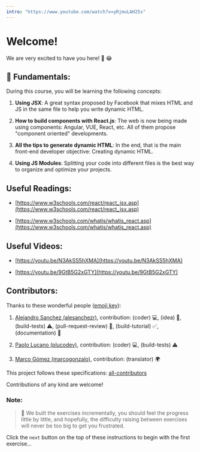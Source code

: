 ```yaml
---
intro: "https://www.youtube.com/watch?v=yRjmuLAH25s"
---
```


# Welcome!

We are very excited to have you here! 🎉 😂

## 💬 Fundamentals:

During this course, you will be learning the following concepts:

1. **Using JSX**: A great syntax proposed by Facebook that mixes HTML and JS in the same file to help you write dynamic HTML.

2. **How to build components with React.js**: The web is now being made using components: Angular, VUE, React, etc. All of them propose "component oriented" developments.  

3. **All the tips to generate dynamic HTML**: In the end, that is the main front-end developer objective: Creating dynamic HTML.  

4. **Using JS Modules**: Splitting your code into different files is the best way to organize and optimize your projects.  

## Useful Readings:

+ [https://www.w3schools.com/react/react_jsx.asp](https://www.w3schools.com/react/react_jsx.asp)

+ [https://www.w3schools.com/whatis/whatis_react.asp](https://www.w3schools.com/whatis/whatis_react.asp)

## Useful Videos:

+ [https://youtu.be/N3AkSS5hXMA](https://youtu.be/N3AkSS5hXMA)

+ [https://youtu.be/9GtB5G2xGTY](https://youtu.be/9GtB5G2xGTY)

## Contributors:

Thanks to these wonderful people ([emoji key](https://github.com/kentcdodds/all-contributors#emoji-key)):

1. [Alejandro Sanchez (alesanchezr)](https://github.com/alesanchezr), contribution: (coder) 💻, (idea) 🤔, (build-tests) ⚠️, (pull-request-review) 👀, (build-tutorial) ✅, (documentation) 📖

2. [Paolo Lucano (plucodev)](https://github.com/plucodev), contribution: (coder) 💻, (build-tests) ⚠️

3. [Marco Gómez (marcogonzalo)](https://github.com/marcogonzalo), contribution: (translator) 🌍

This project follows these specifications: [all-contributors](https://github.com/kentcdodds/all-contributors)

Contributions of any kind are welcome!

### Note:

> 🔹 We built the exercises incrementally, you should feel the progress little by little, and hopefully, the difficulty raising between exercises will never be too big to get you frustrated.

Click the `next` button on the top of these instructions to begin with the first exercise...
